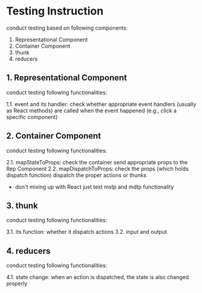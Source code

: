 # Testing Instruction

conduct testing based on following components:

1. Representational Component 
2. Container Component 
3. thunk 
4. reducers 

## 1. Representational Component

conduct testing following functionalities:

1.1. event and its handler: check whether appropriate event handlers (usually as React methods) are called when the event happened (e.g., click a specific component)


## 2. Container Component 

conduct testing following functionalities: 

2.1. mapStateToProps: check the container send appropriate props to the Rep Component
2.2. mapDispatchToProps: check the props (which holds dispatch function) dispatch the proper actions or thunks

* don't mixing up with React just test mstp and mdtp functionality

## 3. thunk 

conduct testing following functionalities:

3.1. its function: whether it dispatch actions
3.2. input and output

## 4. reducers

conduct testing following functionalities:

4.1. state change: when an action is dispatched, the state is also changed properly
